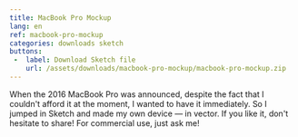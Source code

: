 ```yaml
---
title: MacBook Pro Mockup
lang: en
ref: macbook-pro-mockup
categories: downloads sketch
buttons:
 -  label: Download Sketch file
    url: /assets/downloads/macbook-pro-mockup/macbook-pro-mockup.zip
---
```


When the 2016 MacBook Pro was announced, despite the fact that I couldn't afford it at the moment, I wanted to have it immediately. So I jumped in Sketch and made my own device — in vector. If you like it, don't hesitate to share! For commercial use, just ask me!
